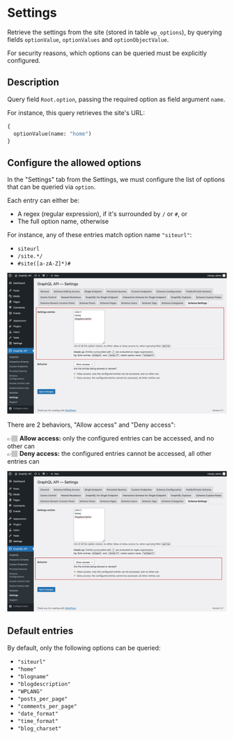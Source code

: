 # Settings

Retrieve the settings from the site (stored in table `wp_options`), by querying fields `optionValue`, `optionValues` and `optionObjectValue`.

For security reasons, which options can be queried must be explicitly configured.

## Description

Query field `Root.option`, passing the required option as field argument `name`.

For instance, this query retrieves the site's URL:

```graphql
{
  optionValue(name: "home")
}
```

## Configure the allowed options

In the "Settings" tab from the Settings, we must configure the list of options that can be queried via `option`.

Each entry can either be:

- A regex (regular expression), if it's surrounded by `/` or `#`, or
- The full option name, otherwise

For instance, any of these entries match option name `"siteurl"`:

- `siteurl`
- `/site.*/`
- `#site([a-zA-Z]*)#`

![Defining the entries for the Settings](../../images/schema-configuration-settings-entries.jpg "Defining the entries for the Settings")

There are 2 behaviors, "Allow access" and "Deny access":

👉🏽 <strong>Allow access:</strong> only the configured entries can be accessed, and no other can<br/>
👉🏽 <strong>Deny access:</strong> the configured entries cannot be accessed, all other entries can

![Defining the access behavior](../../images/schema-configuration-settings-behavior.jpg "Defining the access behavior")

## Default entries

By default, only the following options can be queried:

- `"siteurl"`
- `"home"`
- `"blogname"`
- `"blogdescription"`
- `"WPLANG"`
- `"posts_per_page"`
- `"comments_per_page"`
- `"date_format"`
- `"time_format"`
- `"blog_charset"`
